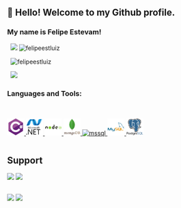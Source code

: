## 👋 Hello! Welcome to my Github profile.
### My name is Felipe Estevam!


<div>
    <p>&nbsp;
        <img height="180em" src="https://github-readme-stats.vercel.app/api/top-langs/?username=FelipeEstLuiz&layout=compact&langs_count=7&theme=blue-green"/>
        <img height="180em" src="https://github-readme-stats.vercel.app/api?username=FelipeEstLuiz&show_icons=true&theme=blue-green&include_all_commits=true&count_private=true" alt="felipeestluiz"/>
    </p>
    <p>&nbsp;
        <img align="center" src="https://github-readme-streak-stats.herokuapp.com/?user=felipeestluiz&theme=blue-green&" alt="felipeestluiz" />
    </p>
    <p>&nbsp;
        <img height="120em" src="https://github-profile-trophy.vercel.app/?username=FelipeEstLuiz&row=1)](https://github.com/FelipeEstLuiz/github-profile-trophy"/>
    </p>
</div>

<h3 align="left">Languages and Tools:</h3>

<div style="display: inline-block"><br/>
    <p align="left"> 
        <a href="https://www.w3schools.com/cs/" target="_blank" rel="noreferrer"> <img src="https://raw.githubusercontent.com/devicons/devicon/master/icons/csharp/csharp-original.svg" alt="csharp" width="40" height="40"/> </a> 
        <a href="https://dotnet.microsoft.com/" target="_blank" rel="noreferrer"> <img src="https://raw.githubusercontent.com/devicons/devicon/master/icons/dot-net/dot-net-original-wordmark.svg" alt="dotnet" width="40" height="40"/>
        <a href="https://nodejs.org" target="_blank" rel="noreferrer"> <img src="https://raw.githubusercontent.com/devicons/devicon/master/icons/nodejs/nodejs-original-wordmark.svg" alt="nodejs" width="40" height="40"/> </a>
        </a> <a href="https://www.mongodb.com/" target="_blank" rel="noreferrer"> <img src="https://raw.githubusercontent.com/devicons/devicon/master/icons/mongodb/mongodb-original-wordmark.svg" alt="mongodb" width="40" height="40"/> </a> 
        <a href="https://www.microsoft.com/en-us/sql-server" target="_blank" rel="noreferrer"> <img src="https://www.svgrepo.com/show/303229/microsoft-sql-server-logo.svg" alt="mssql" width="40" height="40"/> </a> 
        <a href="https://www.mysql.com/" target="_blank" rel="noreferrer"> <img src="https://raw.githubusercontent.com/devicons/devicon/master/icons/mysql/mysql-original-wordmark.svg" alt="mysql" width="40" height="40"/> </a>          
        <a href="https://www.postgresql.org" target="_blank" rel="noreferrer"> <img src="https://raw.githubusercontent.com/devicons/devicon/master/icons/postgresql/postgresql-original-wordmark.svg" alt="postgresql" width="40" height="40"/> </a> 
    </p>
 </div> 

## Support

<div style="display: inline-block">
    <a href="https://www.linkedin.com/in/felipe-estevam-luiz-439185151" target="_blank"><img src="https://img.shields.io/badge/-LinkedIn-%230077B5?style=for-the-badge&logo=linkedin&logoColor=white" target="_blank"></a>
    <img src="https://img.shields.io/badge/Gmail-D14836?style=for-the-badge&logo=gmail&logoColor=white">
</div> 
<br/>

## 

<div style="display: inline-block">
    <img src="https://img.shields.io/badge/github-%23121011.svg?style=for-the-badge&logo=github&logoColor=white"/>
    <img src="https://img.shields.io/badge/gitlab-%23181717.svg?style=for-the-badge&logo=gitlab&logoColor=white"/>
</div> 
